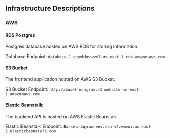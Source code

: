 ## Infrastructure Descriptions

### AWS

#### RDS Postgres

Postgres database hosted on AWS RDS for storing information.

Database Endpoint: `database-1.cgpxbknovzv7.us-east-1.rds.amazonaws.com`

#### S3 Bucket

The frontend application hosted on AWS S3 Bucket.

S3 Bucket Endpoint: `http://basel-udagram.s3-website-us-east-1.amazonaws.com`

#### Elastic Beanstalk

The backend API is hosted on AWS Elastic Beanstalk

Elastic Beanstalk Endpoint: `Basseludagram-env.eba-v2zvvmui.us-east-1.elasticbeanstalk.com`
